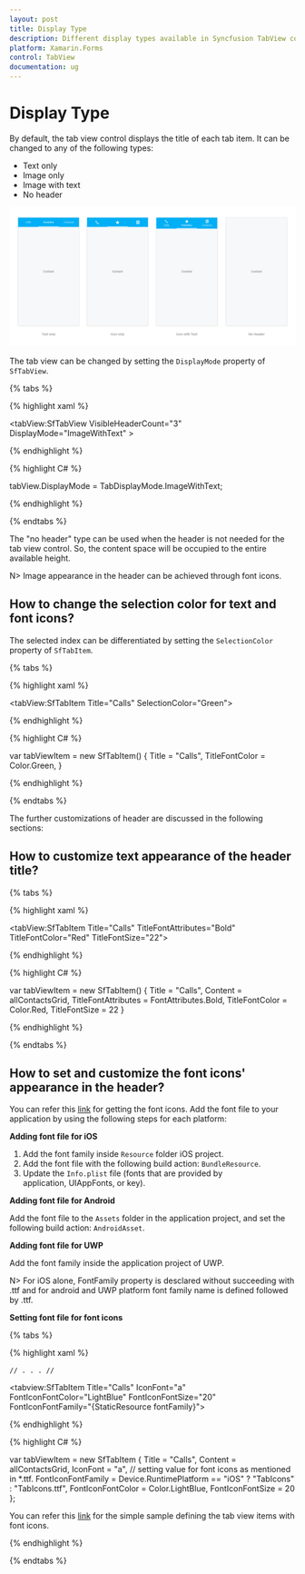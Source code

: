 ```yaml
---
layout: post
title: Display Type
description: Different display types available in Syncfusion TabView control for Xamarin.Forms platform
platform: Xamarin.Forms
control: TabView
documentation: ug
---
```


# Display Type

By default, the tab view control displays the title of each tab item. It can be changed to any of the following types:

* Text only
* Image only
* Image with text
* No header

![](images/Display-Type/tabstyle01.png)


The tab view can be changed by setting the `DisplayMode` property of `SfTabView`.

{% tabs %}

{% highlight xaml %}

<tabView:SfTabView VisibleHeaderCount="3" DisplayMode="ImageWithText" >

{% endhighlight %}

{% highlight C# %}

tabView.DisplayMode = TabDisplayMode.ImageWithText;

{% endhighlight %}

{% endtabs %}

The "no header" type can be used when the header is not needed for the tab view control. So, the content space will be occupied to the entire available height.

N> Image appearance in the header can be achieved through font icons.

## How to change the selection color for text and font icons?

The selected index can be differentiated by setting the `SelectionColor` property of `SfTabItem`.

{% tabs %}

{% highlight xaml %}

<tabView:SfTabItem Title="Calls" SelectionColor="Green">
			
{% endhighlight %}

{% highlight C# %}

var tabViewItem = new SfTabItem()
	{
	Title = "Calls",
	TitleFontColor = Color.Green,
	}
	
{% endhighlight %}

{% endtabs %}

The further customizations of header are discussed in the following sections:

## How to customize text appearance of the header title?

{% tabs %}

{% highlight xaml %}

<tabView:SfTabItem Title="Calls" TitleFontAttributes="Bold" TitleFontColor="Red" TitleFontSize="22">
			
{% endhighlight %}

{% highlight C# %}

var tabViewItem = new SfTabItem()
	{
		Title = "Calls",
		Content = allContactsGrid,
		TitleFontAttributes = FontAttributes.Bold,
		TitleFontColor = Color.Red,
		TitleFontSize = 22
	}
			
{% endhighlight %}

{% endtabs %}

## How to set and customize the font icons' appearance in the header?

You can refer this [link](https://help.syncfusion.com/metro-studio/export-font-icon) for getting the font icons. Add the font file to your application by using the following steps for each platform:

**Adding font file for iOS**

1. Add the font family inside `Resource` folder iOS project.
2. Add the font file with the following build action: `BundleResource`.
3. Update the `Info.plist` file (fonts that are provided by application, UIAppFonts, or key).

**Adding font file for Android**

Add the font file to the `Assets` folder in the application project, and set the following build action: `AndroidAsset`.

**Adding font file for UWP**

Add the font family inside the application project of UWP.

N> For iOS alone, FontFamily property is desclared without succeeding with .ttf and for android and UWP platform font family name is defined followed by .ttf.

**Setting font file for font icons**

{% tabs %}

{% highlight xaml %}

<ResourceDictionary>
<OnPlatform x:TypeArguments="x:String" x:Key="fontFamily" iOS="TabIcons" Android="TabIcons.ttf" />
</ResourceDictionary>

	// . . . //

<tabview:SfTabItem Title="Calls"
IconFont="a"
FontIconFontColor="LightBlue"
FontIconFontSize="20"
FontIconFontFamily="{StaticResource fontFamily}">
			
{% endhighlight %}

{% highlight C# %}

var tabViewItem = new SfTabItem
	{
	Title = "Calls",
	Content = allContactsGrid,
	IconFont = "a", // setting value for font icons as mentioned in *.ttf.
	FontIconFontFamily = Device.RuntimePlatform == "iOS" ? "TabIcons" : "TabIcons.ttf",
	FontIconFontColor = Color.LightBlue,
	FontIconFontSize =  20
	};

You can refer this [link](http://www.syncfusion.com/downloads/support/directtrac/general/ze/TabViewFontSample192389450) for the simple sample defining the tab view items with font icons.

{% endhighlight %}

{% endtabs %}
